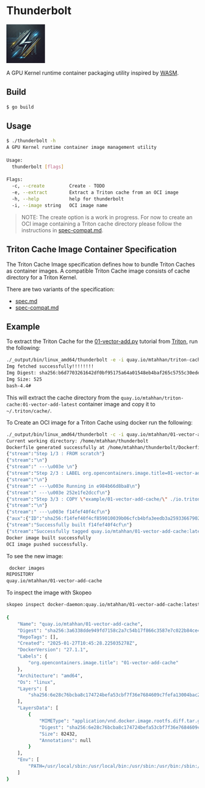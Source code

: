 # Thunderbolt

<img src="logo/thunderbolt.jpeg" alt="thunderbolt" width="20%" height="auto">

A GPU Kernel runtime container packaging utility inspired by
[WASM](https://github.com/solo-io/wasm/blob/master/spec/README.md).

## Build

```bash
$ go build
```

## Usage

```bash
$ ./thunderbolt -h
A GPU Kernel runtime container image management utility

Usage:
  thunderbolt [flags]

Flags:
  -c, --create         Create - TODO
  -e, --extract        Extract a Triton cache from an OCI image
  -h, --help           help for thunderbolt
  -i, --image string   OCI image name
```

> NOTE: The create option is a work in progress. For now
to create an OCI image containing a Triton cache directory
please follow the instructions in
[spec-compat.md](./spec-compat.md).

## Triton Cache Image Container Specification

The Triton Cache Image specification defines how to bundle Triton Caches
as container images. A compatible Triton Cache image consists of cache
directory for a Triton Kernel.

There are two variants of the specification:

- [spec.md](./spec.md)
- [spec-compat.md](./spec-compat.md)

## Example

To extract the Triton Cache for the
[01-vector-add.py](https://github.com/triton-lang/triton/blob/main/python/tutorials/01-vector-add.py)
tutorial from [Triton](https://github.com/triton-lang/triton), run the following:

```bash
./_output/bin/linux_amd64/thunderbolt -e -i quay.io/mtahhan/triton-cache:01-vector-add-latest
Img fetched successfully!!!!!!!!
Img Digest: sha256:b6d7703261642df0bf95175a64a01548eb4baf265c5755c30ede0fea03cd5d97
Img Size: 525
bash-4.4#
```
This will extract the cache directory from the `quay.io/mtahhan/triton-cache:01-vector-add-latest`
container image and copy it to  `~/.triton/cache/`.

To Create an OCI image for a Triton Cache using docker run the following:

```bash
./_output/bin/linux_amd64/thunderbolt -c -i quay.io/mtahhan/01-vector-add-cache -d example/01-vector-add-cache
Current working directory: /home/mtahhan/thunderbolt
Dockerfile generated successfully at /home/mtahhan/thunderbolt/Dockerfile
{"stream":"Step 1/3 : FROM scratch"}
{"stream":"\n"}
{"stream":" ---\u003e \n"}
{"stream":"Step 2/3 : LABEL org.opencontainers.image.title=01-vector-add-cache"}
{"stream":"\n"}
{"stream":" ---\u003e Running in e984b66d8ba8\n"}
{"stream":" ---\u003e 252e1fe2dccf\n"}
{"stream":"Step 3/3 : COPY \"example/01-vector-add-cache/\" ./io.triton.cache/"}
{"stream":"\n"}
{"stream":" ---\u003e f14fef40f4cf\n"}
{"aux":{"ID":"sha256:f14fef40f4cf859010039b06cfcb4bfa3eedb3a259336679026f3784fd751ec2"}}
{"stream":"Successfully built f14fef40f4cf\n"}
{"stream":"Successfully tagged quay.io/mtahhan/01-vector-add-cache:latest\n"}
Docker image built successfully
OCI image pushed successfully.
```

To see the new image:

```bash
 docker images
REPOSITORY                                                                                TAG                   IMAGE ID       CREATED          SIZE
quay.io/mtahhan/01-vector-add-cache                                                       latest                32572653bbbd   5 minutes ago    0B
```

To inspect the image with Skopeo

```bash
skopeo inspect docker-daemon:quay.io/mtahhan/01-vector-add-cache:latest

{
    "Name": "quay.io/mtahhan/01-vector-add-cache",
    "Digest": "sha256:3a6338dde949fd7158c2a7c54b17f866c3587e7c022b84ce443924f861335f2f",
    "RepoTags": [],
    "Created": "2025-01-27T10:45:28.225035278Z",
    "DockerVersion": "27.1.1",
    "Labels": {
        "org.opencontainers.image.title": "01-vector-add-cache"
    },
    "Architecture": "amd64",
    "Os": "linux",
    "Layers": [
        "sha256:6e28c76bcba8c174724befa53cbf7f36e7684609c7fefa13004bac257324f594"
    ],
    "LayersData": [
        {
            "MIMEType": "application/vnd.docker.image.rootfs.diff.tar.gzip",
            "Digest": "sha256:6e28c76bcba8c174724befa53cbf7f36e7684609c7fefa13004bac257324f594",
            "Size": 82432,
            "Annotations": null
        }
    ],
    "Env": [
        "PATH=/usr/local/sbin:/usr/local/bin:/usr/sbin:/usr/bin:/sbin:/bin"
    ]
}
```